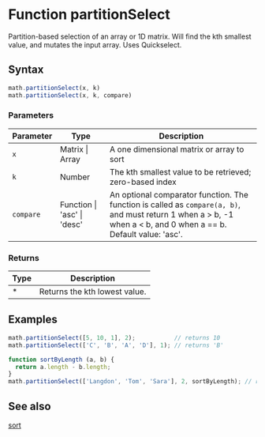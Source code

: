 <!-- Note: This file is automatically generated from source code comments. Changes made in this file will be overridden. -->

# Function partitionSelect

Partition-based selection of an array or 1D matrix.
Will find the kth smallest value, and mutates the input array.
Uses Quickselect.


## Syntax

```js
math.partitionSelect(x, k)
math.partitionSelect(x, k, compare)
```

### Parameters

Parameter | Type | Description
--------- | ---- | -----------
`x` | Matrix &#124; Array | A one dimensional matrix or array to sort
`k` | Number | The kth smallest value to be retrieved; zero-based index
`compare` | Function &#124; 'asc' &#124; 'desc' |  An optional comparator function. The function is called as `compare(a, b)`, and must return 1 when a > b, -1 when a < b, and 0 when a == b. Default value: 'asc'.

### Returns

Type | Description
---- | -----------
* | Returns the kth lowest value.


## Examples

```js
math.partitionSelect([5, 10, 1], 2);           // returns 10
math.partitionSelect(['C', 'B', 'A', 'D'], 1); // returns 'B'

function sortByLength (a, b) {
  return a.length - b.length;
}
math.partitionSelect(['Langdon', 'Tom', 'Sara'], 2, sortByLength); // returns 'Langdon'
```


## See also

[sort](sort.md)
